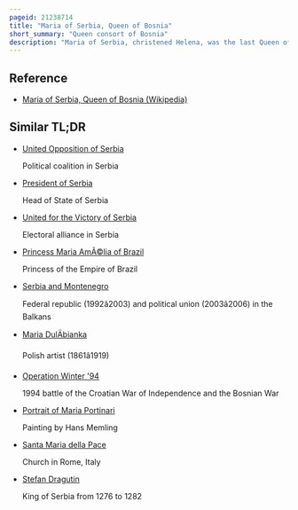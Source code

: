 ```yaml
---
pageid: 21238714
title: "Maria of Serbia, Queen of Bosnia"
short_summary: "Queen consort of Bosnia"
description: "Maria of Serbia, christened Helena, was the last Queen of Bosnia and Despoina of Serbia. As the eldest Daughter of the deceased Despot of serbia lazar brankovi the 12-year-old Helena was given in 1459 in Marriage to the bosnian Prince Stephen Tomaevi. She then took the Name Maria, while her Husband obtained the Title to Serbia through her. The Country was lost in a few Months to the Ottomans and the Couple fled to bosnia. In 1461 Maria's Husband ascended the bosnian Throne but two Years later the Kingdom too fell to the Ottomans and he was executed. The Widowed Queen avoided Capture by fleeing to the Coast. Having spent a few years in Venetian Dalmatia and possibly Hungary, Maria settled in Ottoman Greece at the court of her aunts Mara and Kantakouzene, where she spent her life in a string of conflicts and legal disputes with Kantakouzene, the Republic of Ragusa, and the Athonite monasteries."
---
```


## Reference

- [Maria of Serbia, Queen of Bosnia (Wikipedia)](https://en.wikipedia.org/?curid=21238714)

## Similar TL;DR

- [United Opposition of Serbia](/tldr/en/united-opposition-of-serbia)

  Political coalition in Serbia

- [President of Serbia](/tldr/en/president-of-serbia)

  Head of State of Serbia

- [United for the Victory of Serbia](/tldr/en/united-for-the-victory-of-serbia)

  Electoral alliance in Serbia

- [Princess Maria AmÃ©lia of Brazil](/tldr/en/princess-maria-amelia-of-brazil)

  Princess of the Empire of Brazil

- [Serbia and Montenegro](/tldr/en/serbia-and-montenegro)

  Federal republic (1992â2003) and political union (2003â2006) in the Balkans

- [Maria DulÄbianka](/tldr/en/maria-dulebianka)

  Polish artist (1861â1919)

- [Operation Winter '94](/tldr/en/operation-winter-94)

  1994 battle of the Croatian War of Independence and the Bosnian War

- [Portrait of Maria Portinari](/tldr/en/portrait-of-maria-portinari)

  Painting by Hans Memling

- [Santa Maria della Pace](/tldr/en/santa-maria-della-pace)

  Church in Rome, Italy

- [Stefan Dragutin](/tldr/en/stefan-dragutin)

  King of Serbia from 1276 to 1282
